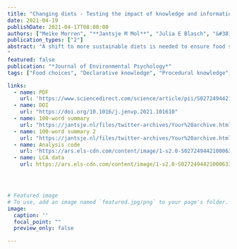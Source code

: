 ```yaml
---
title: "Changing diets - Testing the impact of knowledge and information nudges on sustainable dietary choices"
date: 2021-04-19
publishDate: 2021-04-17T08:00:00
authors: ["Meike Morren", "**Jantsje M Mol**", "Julia E Blasch", "&#381;iga Malek"]
publication_types: ["2"]
abstract: "A shift to more sustainable diets is needed to ensure food security and to reduce the pressure on the environment. Yet, many consumers have misconceptions about the environmental impacts of their diets and lack knowledge on how to prepare sustainable meals. This study uses a mixed-methods approach to develop four information nudges and to test their impact on dietary choices among a representative sample of Dutch consumers. A 2 x 2 between-subjects design crossing type of information (procedural versus declarative) with type of impacts (health versus environmental) is applied. The environmental impact is measured in terms of CO2 emissions, land use and water use. We find that pre-intervention knowledge about sustainable or healthy diets is related to the sustainability of participants’ dietary choices. Procedural knowledge on how to prepare a healthier meal has the greatest potential to influence dietary behavior, in particular for participants without prior self-reported dietary restrictions.
"
featured: false
publication: "*Journal of Environmental Psychology*"
tags: ["Food choices", "Declarative knowledge", "Procedural knowledge", "Health motivations", "Environmental motivations"]

links:
  - name: PDF
    url: 'https://www.sciencedirect.com/science/article/pii/S0272494421000633/pdfft?md5=72737ce0d3bc287c3f29f6c387ac71f1&pid=1-s2.0-S0272494421000633-main.pdf'  
  - name: DOI
    url: "https://doi.org/10.1016/j.jenvp.2021.101610"
  - name: 100-word summary
    url: "https://jantsje.nl/files/twitter-archives/Your%20archive.html#/tweets/tweets?since=2021-04-23&until=2021-04-24&sort=asc"
  - name: 100-word summary 2
    url: "https://jantsje.nl/files/twitter-archives/Your%20archive.html#/tweets/replies?since=2021-04-23&until=2021-04-24&sort=asc"
  - name: Analysis code
    url: 'https://ars.els-cdn.com/content/image/1-s2.0-S0272494421000633-mmc6.zip'
  - name: LCA data
    url: https://ars.els-cdn.com/content/image/1-s2.0-S0272494421000633-mmc5.xlsx




# Featured image
# To use, add an image named `featured.jpg/png` to your page's folder. 
image:
  caption: ''
  focal_point: ""
  preview_only: false

---
```


